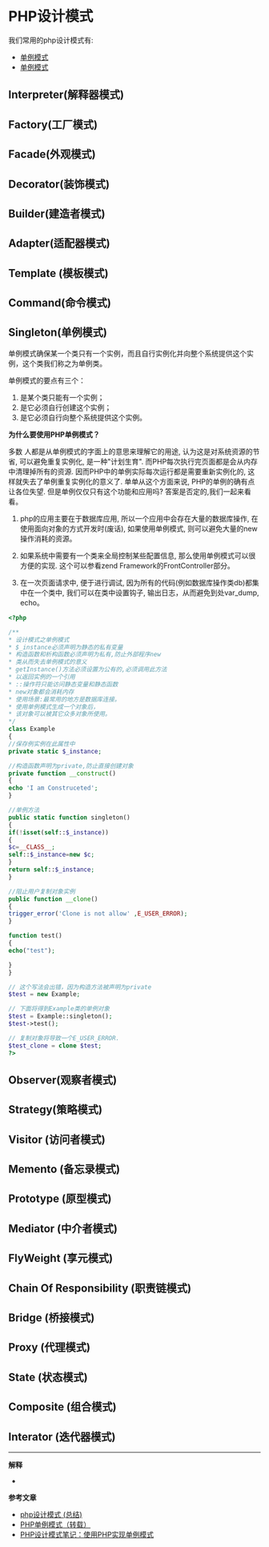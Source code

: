 PHP设计模式
==============

我们常用的php设计模式有: 

- [单例模式](#Singleton(单例模式))
- [单例模式](#Singleton(单例模式))

##  Interpreter(解释器模式)

##  Factory(工厂模式)

##  Facade(外观模式)

##  Decorator(装饰模式)

##  Builder(建造者模式)

##  Adapter(适配器模式)

##  Template (模板模式)

##  Command(命令模式)

##  Singleton(单例模式)
单例模式确保某一个类只有一个实例，而且自行实例化并向整个系统提供这个实例，这个类我们称之为单例类。

单例模式的要点有三个：

1. 是某个类只能有一个实例；
2. 是它必须自行创建这个实例；
3. 是它必须自行向整个系统提供这个实例。

__为什么要使用PHP单例模式？__

多数 人都是从单例模式的字面上的意思来理解它的用途, 认为这是对系统资源的节省, 可以避免重复实例化, 是一种"计划生育".   而PHP每次执行完页面都是会从内存中清理掉所有的资源. 因而PHP中的单例实际每次运行都是需要重新实例化的, 这样就失去了单例重复实例化的意义了. 单单从这个方面来说, PHP的单例的确有点让各位失望. 但是单例仅仅只有这个功能和应用吗? 答案是否定的,我们一起来看看。

1. php的应用主要在于数据库应用, 所以一个应用中会存在大量的数据库操作, 在使用面向对象的方式开发时(废话), 如果使用单例模式, 则可以避免大量的new 操作消耗的资源。

2. 如果系统中需要有一个类来全局控制某些配置信息, 那么使用单例模式可以很方便的实现. 这个可以参看zend Framework的FrontController部分。

3. 在一次页面请求中, 便于进行调试, 因为所有的代码(例如数据库操作类db)都集中在一个类中, 我们可以在类中设置钩子, 输出日志，从而避免到处var_dump, echo。

```php
<?php 

/**
* 设计模式之单例模式
* $_instance必须声明为静态的私有变量
* 构造函数和析构函数必须声明为私有,防止外部程序new
* 类从而失去单例模式的意义
* getInstance()方法必须设置为公有的,必须调用此方法
* 以返回实例的一个引用
* ::操作符只能访问静态变量和静态函数
* new对象都会消耗内存
* 使用场景:最常用的地方是数据库连接。 
* 使用单例模式生成一个对象后，
* 该对象可以被其它众多对象所使用。 
*/
class Example
{
//保存例实例在此属性中
private static $_instance;

//构造函数声明为private,防止直接创建对象
private function __construct()
{
echo 'I am Construceted';
}

//单例方法
public static function singleton()
{
if(!isset(self::$_instance))
{
$c=__CLASS__;
self::$_instance=new $c;
}
return self::$_instance;
} 

//阻止用户复制对象实例
public function __clone()
{
trigger_error('Clone is not allow' ,E_USER_ERROR);
}

function test()
{
echo("test");

}
}

// 这个写法会出错，因为构造方法被声明为private
$test = new Example;

// 下面将得到Example类的单例对象
$test = Example::singleton();
$test->test();

// 复制对象将导致一个E_USER_ERROR.
$test_clone = clone $test;
?>
```


##  Observer(观察者模式)

##  Strategy(策略模式)

##  Visitor (访问者模式)

##  Memento (备忘录模式)

##  Prototype (原型模式)

##  Mediator (中介者模式)

##  FlyWeight (享元模式)

##  Chain Of Responsibility (职责链模式)

##  Bridge (桥接模式)

##  Proxy (代理模式)

##  State (状态模式)

##  Composite (组合模式)

##  Interator (迭代器模式)


---------

__解释__

- 

__参考文章__

- [php设计模式 (总结)](http://www.cnblogs.com/bluefrog/archive/2011/06/28/2092634.html)
- [PHP单例模式（转载）](http://www.cnblogs.com/zox2011/archive/2011/09/20/2182119.html)
- [PHP设计模式笔记：使用PHP实现单例模式](http://www.phppan.com/2010/06/php-design-pattern-6-singleton/)